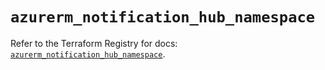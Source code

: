 # `azurerm_notification_hub_namespace`

Refer to the Terraform Registry for docs: [`azurerm_notification_hub_namespace`](https://registry.terraform.io/providers/hashicorp/azurerm/4.2.0/docs/resources/notification_hub_namespace).
